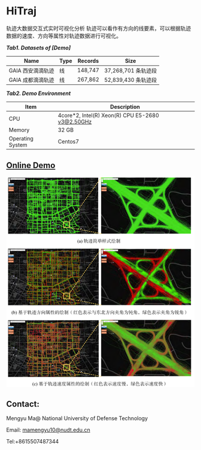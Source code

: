 # HiTraj
轨迹大数据交互式实时可视化分析
轨迹可以看作有方向的线要素，可以根据轨迹数据的速度、方向等属性对轨迹数据进行可视化。




***Tab1. Datasets of [Demo]***

| Name           | Type       | Records    | Size                |
| -------------- | ---------- | ---------- | ------------------- |
| GAIA 西安滴滴轨迹|  线 | 148,747 | 37,268,701 条轨迹段|
| GAIA 成都滴滴轨迹|  线 | 267,862 | 52,839,430 条轨迹段|


***Tab2.  Demo Environment***

| Item             | Description                                      |
| ---------------- | ------------------------------------------------ |
| CPU              | 4core*2, Intel(R) Xeon(R) CPU E5-2680 v3@2.50GHz |
| Memory           | 32 GB                                            |
| Operating System | Centos7                                          |


## [Online Demo](http://www.higis.org.cn:8080/TrajVISDEMO)

![fig](./f1.PNG)

## Contact:

Mengyu Ma@ National University of Defense Technology

Email: mamengyu10@nudt.edu.cn

Tel:+8615507487344
